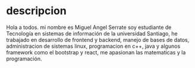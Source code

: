 # descripcion

Hola a todos. mi nombre es Miguel Angel Serrate soy estudiante de Tecnología en sistemas de información de la universidad
Santiago, he trabajado en desarrollo de frontend y backend, manejo de bases de datos, administracion de sistemas linux,
programacion en c++, java y algunos framework como el bootstrap y react, me apasionan las matematicas y la programación.

